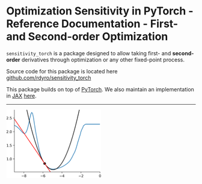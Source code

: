# Optimization Sensitivity in PyTorch - Reference Documentation - First- and Second-order Optimization

``sensitivity_torch`` is a package designed to allow taking first- and
**second-order** derivatives through optimization or any other fixed-point
process.

Source code for this package is located here
[github.com/rdyro/sensitivity_torch](https://github.com/rdyro/sensitivity_torch)

This package builds on top of [PyTorch](https://pytorch.org/). We also
maintain an implementation in [JAX](https://github.com/google/jax)
[here](https://rdyro.github.io/sensitivity_jax/).

---

<p align="left">
<img width="50%" src="images/icon.png">
</p>
